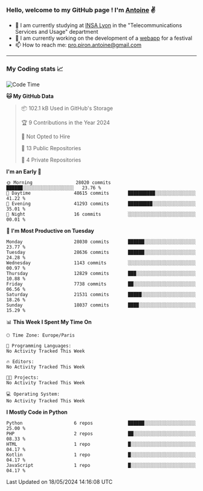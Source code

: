 ### Hello, welcome to my GitHub page ! I'm [Antoine](https://github.com/AntoinePiron) ✌️

- 🌱 I am currently studying at [INSA Lyon](https://www.insa-lyon.fr) in the "Telecommunications Services and Usage" department
- 🔭 I am currently working on the development of a [webapp](https://github.com/24HeuresINSA/Overbookd) for a festival
- 📫 How to reach me: [pro.piron.antoine@gmail.com](mailto:pro.piron.antoine@gmail.com)

---

### My Coding stats 📈
<!--START_SECTION:waka-->
![Code Time](http://img.shields.io/badge/Code%20Time-214%20hrs%207%20mins-blue)

**🐱 My GitHub Data** 

> 📦 102.1 kB Used in GitHub's Storage 
 > 
> 🏆 9 Contributions in the Year 2024
 > 
> 🚫 Not Opted to Hire
 > 
> 📜 13 Public Repositories 
 > 
> 🔑 4 Private Repositories 
 > 
**I'm an Early 🐤** 

```text
🌞 Morning                28020 commits       ██████░░░░░░░░░░░░░░░░░░░   23.76 % 
🌆 Daytime                48615 commits       ██████████░░░░░░░░░░░░░░░   41.22 % 
🌃 Evening                41293 commits       █████████░░░░░░░░░░░░░░░░   35.01 % 
🌙 Night                  16 commits          ░░░░░░░░░░░░░░░░░░░░░░░░░   00.01 % 
```
📅 **I'm Most Productive on Tuesday** 

```text
Monday                   28030 commits       ██████░░░░░░░░░░░░░░░░░░░   23.77 % 
Tuesday                  28636 commits       ██████░░░░░░░░░░░░░░░░░░░   24.28 % 
Wednesday                1143 commits        ░░░░░░░░░░░░░░░░░░░░░░░░░   00.97 % 
Thursday                 12829 commits       ███░░░░░░░░░░░░░░░░░░░░░░   10.88 % 
Friday                   7738 commits        ██░░░░░░░░░░░░░░░░░░░░░░░   06.56 % 
Saturday                 21531 commits       █████░░░░░░░░░░░░░░░░░░░░   18.26 % 
Sunday                   18037 commits       ████░░░░░░░░░░░░░░░░░░░░░   15.29 % 
```


📊 **This Week I Spent My Time On** 

```text
🕑︎ Time Zone: Europe/Paris

💬 Programming Languages: 
No Activity Tracked This Week

🔥 Editors: 
No Activity Tracked This Week

🐱‍💻 Projects: 
No Activity Tracked This Week

💻 Operating System: 
No Activity Tracked This Week
```

**I Mostly Code in Python** 

```text
Python                   6 repos             ██████░░░░░░░░░░░░░░░░░░░   25.00 % 
PHP                      2 repos             ██░░░░░░░░░░░░░░░░░░░░░░░   08.33 % 
HTML                     1 repo              █░░░░░░░░░░░░░░░░░░░░░░░░   04.17 % 
Kotlin                   1 repo              █░░░░░░░░░░░░░░░░░░░░░░░░   04.17 % 
JavaScript               1 repo              █░░░░░░░░░░░░░░░░░░░░░░░░   04.17 % 
```




 Last Updated on 18/05/2024 14:16:08 UTC
<!--END_SECTION:waka-->
